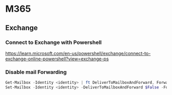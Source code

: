 # M365

## Exchange
### Connect to Exchange with Powershell
https://learn.microsoft.com/en-us/powershell/exchange/connect-to-exchange-online-powershell?view=exchange-ps

### Disable mail Forwarding
```powershell
Get-Mailbox -Identity <identity> | ft DeliverToMailboxAndForward, ForwardingAddress, ForwardingSmtpAddress
Set-Mailbox -Identity <identity> -DeliverToMailboxAndForward $False -ForwardingAddress $Null -ForwardingSmtpAddress $Null
```
